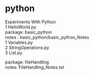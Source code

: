 # python
Experiments With Python <br/>
1 HelloWorld.py <br/>
package: basic_python <br />
notes : basic_python/basic_python_Notes <br />
1 Variables.py<br/>
2 StringOperations.py<br/>
3 List.py<br/>

package: fileHandling <br />
notes: FileHandling_Notes.txt
